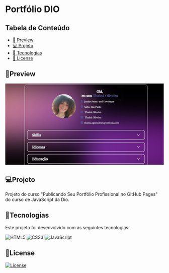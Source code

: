 # Portfólio DIO

## Tabela de Conteúdo

- [🔗 Preview](#preview)
- [💻 Projeto](#projeto)
- [🚀 Tecnologias](#tecnologias)
- [📝 License](#license)

## 🔗Preview

<img src="/assets/img/WhatsApp Image 2024-01-11 at 17.36.43.jpeg">

## 💻Projeto

Projeto do curso "Publicando Seu Portfólio Profissional no GitHub Pages" do curso de JavaScript da Dio.

##  🚀Tecnologias

Este projeto foi desenvolvido com as seguintes tecnologias:

![HTML5](https://img.shields.io/badge/html5-%23E34F26.svg?style=for-the-badge&logo=html5&logoColor=white)
![CSS3](https://img.shields.io/badge/css3-%231572B6.svg?style=for-the-badge&logo=css3&logoColor=white)
![JavaScript](https://img.shields.io/badge/javascript-%23323330.svg?style=for-the-badge&logo=javascript&logoColor=%23F7DF1E)



##  📝License
[![License](https://img.shields.io/badge/license-MIT-blue.svg)](LICENSE)
